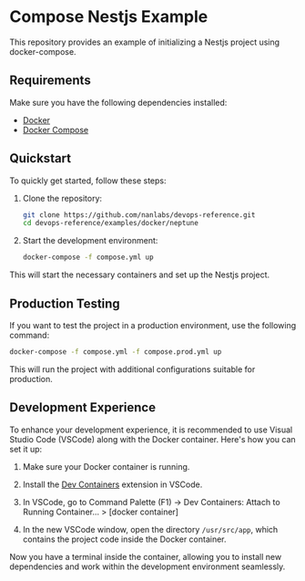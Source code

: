 # Compose Nestjs Example

This repository provides an example of initializing a Nestjs project using docker-compose.

## Requirements

Make sure you have the following dependencies installed:

- [Docker](https://www.docker.com/)
- [Docker Compose](https://docs.docker.com/compose/)

## Quickstart

To quickly get started, follow these steps:

1. Clone the repository:

   ```sh
   git clone https://github.com/nanlabs/devops-reference.git
   cd devops-reference/examples/docker/neptune
   ```

2. Start the development environment:

   ```sh
   docker-compose -f compose.yml up
   ```

This will start the necessary containers and set up the Nestjs project.

## Production Testing

If you want to test the project in a production environment, use the following command:

```sh
docker-compose -f compose.yml -f compose.prod.yml up
```

This will run the project with additional configurations suitable for production.

## Development Experience

To enhance your development experience, it is recommended to use Visual Studio Code (VSCode) along with the Docker container. Here's how you can set it up:

1. Make sure your Docker container is running.

2. Install the [Dev Containers](https://marketplace.visualstudio.com/items?itemName=ms-vscode-remote.remote-containers) extension in VSCode.

3. In VSCode, go to Command Palette (F1) -> Dev Containers: Attach to Running Container... > [docker container]

4. In the new VSCode window, open the directory `/usr/src/app`, which contains the project code inside the Docker container.

Now you have a terminal inside the container, allowing you to install new dependencies and work within the development environment seamlessly.
